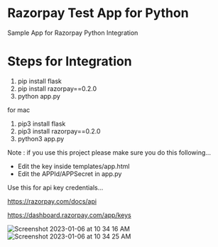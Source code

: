 # Razorpay Test App for Python
Sample App for Razorpay Python Integration

# Steps for Integration
1. pip install flask
2. pip install razorpay==0.2.0
3. python app.py


for mac 
1. pip3 install flask
2. pip3 install razorpay==0.2.0
3. python3 app.py

Note : if you use this project please make sure you do this following...


- Edit the key inside templates/app.html
- Edit the APPId/APPSecret in app.py



Use this for api key credentials...

https://razorpay.com/docs/api

https://dashboard.razorpay.com/app/keys


![Screenshot 2023-01-06 at 10 34 16 AM](https://user-images.githubusercontent.com/67068290/211139841-7efdc0a3-76c3-4712-acf4-a1a0ef909e24.png)![Screenshot 2023-01-06 at 10 34 25 AM](https://user-images.githubusercontent.com/67068290/211139854-5b808e53-db1e-49c5-96a9-6a04d61c2cbe.png)

